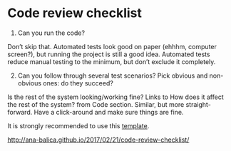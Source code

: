 # Code review checklist

1) Can you run the code?

Don’t skip that. Automated tests look good on paper (ehhhm, computer screen?), but running the project is still a good idea. Automated tests reduce manual testing to the minimum, but don’t exclude it completely.

2) Can you follow through several test scenarios?
Pick obvious and non-obvious ones: do they succeed?

Is the rest of the system looking/working fine? Links to How does it affect the rest of the system? from Code section. Similar, but more straight-forward. Have a click-around and make sure things are fine.

It is strongly recommended to use this [template](../template/README.md).

http://ana-balica.github.io/2017/02/21/code-review-checklist/
